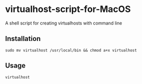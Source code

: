 # virtualhost-script-for-MacOS
A shell script for creating virtualhosts with command line

## Installation
`sudo mv virtualhost /usr/local/bin && chmod a+x virtualhost`

## Usage
`virtualhost`
